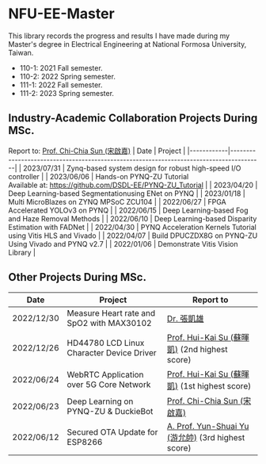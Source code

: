 # NFU-EE-Master

This library records the progress and results I have made during my Master's degree in Electrical Engineering at National Formosa University, Taiwan.

- 110-1: 2021 Fall semester.
- 110-2: 2022 Spring semester.
- 111-1: 2022 Fall semester.
- 111-2: 2023 Spring semester.

## Industry-Academic Collaboration Projects During MSc.
Report to: [Prof. Chi-Chia Sun (宋啟嘉)](http://sparc.nfu.edu.tw/~ccsun/AboutPI.html)
| Date       | Project                                                                                |
|------------|----------------------------------------------------------------------------------------|
| 2023/07/31 | Zynq-based system design for robust high-speed I/O controller                          |
| 2023/06/06 | Hands-on PYNQ-ZU Tutorial<br>Available at: https://github.com/DSDL-EE/PYNQ-ZU_Tutorial |
| 2023/04/20 | Deep Learning-based Segmentationusing ENet on PYNQ                                     |
| 2023/01/18 | Multi MicroBlazes on ZYNQ MPSoC ZCU104                                                 |
| 2022/06/27 | FPGA Accelerated YOLOv3 on PYNQ                                                        |
| 2022/06/15 | Deep Learning-based Fog and Haze Removal Methods                                       |
| 2022/06/10 | Deep Learning-based Disparity Estimation with FADNet                                   |
| 2022/04/30 | PYNQ Acceleration Kernels Tutorial using Vitis HLS and Vivado                          |
| 2022/04/07 | Build DPUCZDX8G on PYNQ-ZU Using Vivado and PYNQ v2.7                                  |
| 2022/01/06 | Demonstrate Vitis Vision Library                                                       |

## Other Projects During MSc.
| Date       | Project                                   | Report to                                                                                          |
|------------|-------------------------------------------|----------------------------------------------------------------------------------------------------|
| 2022/12/30 | Measure Heart rate and SpO2 with MAX30102 | [Dr. 張凱雄](https://sparc.nfu.edu.tw/~khchang/about.html)                                          |
| 2022/12/26 | HD44780 LCD Linux Character Device Driver | [Prof. Hui-Kai Su (蘇暉凱)](https://hksu.ee.nfu.edu.tw/) (2nd highest score)                        |
| 2022/06/24 | WebRTC Application over 5G Core Network   | [Prof. Hui-Kai Su (蘇暉凱)](https://hksu.ee.nfu.edu.tw/) (1st highest score)                        |
| 2022/06/23 | Deep Learning on PYNQ-ZU & DuckieBot      | [Prof. Chi-Chia Sun (宋啟嘉)](http://sparc.nfu.edu.tw/~ccsun/AboutPI.html)                          |
| 2022/06/12 | Secured OTA Update for ESP8266            | [A. Prof. Yun-Shuai Yu (游允帥)](https://sites.google.com/site/yuyunshuai/home) (3rd highest score) |
